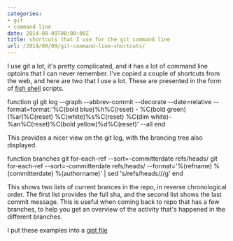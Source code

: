 ```yaml
---
categories:
- git
- command line
date: 2014-08-09T00:00:00Z
title: shortcuts that I use for the git command line
url: /2014/08/09/git-command-line-shortcuts/
---
```


I use git a lot, it's pretty complicated, and it has a lot of command line optoins that I can never remember. I've copied
a couple of shortcuts from the web, and here are two that I use a lot. These are presented in the form of [fish shell](http://fishshell.com) scripts.

>
function gl
        git log --graph --abbrev-commit 
        --decorate --date=relative 
        --format=format:'%C(bold blue)%h%C(reset) 
        - %C(bold green)(%ar)%C(reset) %C(white)%s%C(reset)
        %C(dim white)- %an%C(reset)%C(bold yellow)%d%C(reset)' 
        --all
end

This provides a nicer view on the git log, with the brancing tree also displayed. 


>
function branches
git for-each-ref --sort=-committerdate refs/heads/
git for-each-ref --sort=-committerdate refs/heads/ 
  --format='%(refname) %(committerdate) %(authorname)'
  | sed 's/refs\/heads\///g'
end

This shows two lists of current brances in the repo, in reverse chronological order. The first list provides the full sha, 
and the second list shows the last commit message. This is useful when coming back to repo that has a few branches, to help you get an
overview of the activity that's happened in the different branches. 

I put these examples into a [gist file](https://gist.github.com/IanMulvany/3591216fb05b18f97b98)
